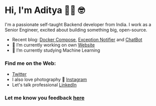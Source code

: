 # Hi, I'm Aditya 👋🏾 🤓

I'm a passionate self-taught Backend developer from India. I work as a Senior Engineer, excited about building something big, open-source.
- Recent blog: [Docker Compose](https://adityakarnik.com/blog/docker_compose), [Exception Notifier](https://adityakarnik.com/blog/exception_notifier) and [ChatBot](https://adityakarnik.com/blog/chatbot)
- 🔭 I’m currently working on own [Website](https://adityakarnik.com)
- 🌱 I’m currently studying Machine Learning


### Find me on the Web:
- [Twitter](https://twitter.com/aditya_karnik)
- I also love photography 🤘 [Instagram](https://instagram.com/adityakarnik)
- Let's talk professional [LinkedIn](https://linkedin.com/in/adityaskarnik)

### Let me know you feedback [here](https://adityakarnik.com/survey)
<!--
**adityaskarnik/adityaskarnik** is a ✨ _special_ ✨ repository because its `README.md` (this file) appears on your GitHub profile.

Here are some ideas to get you started:

- 🔭 I’m currently working on ...
- 🌱 I’m currently learning ...
- 👯 I’m looking to collaborate on ...
- 🤔 I’m looking for help with ...
- 💬 Ask me about ...
- 📫 How to reach me: ...
- 😄 Pronouns: ...
- ⚡ Fun fact: ...
-->
